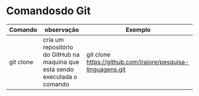# Comandosdo Git

Comando | observação | Exemplo
---|---|---
git clone| cria um repositório do GitHub na maquina que está sendo executada o comando|git clone https://github.com/iraiore/pesquisa-linguagens.git